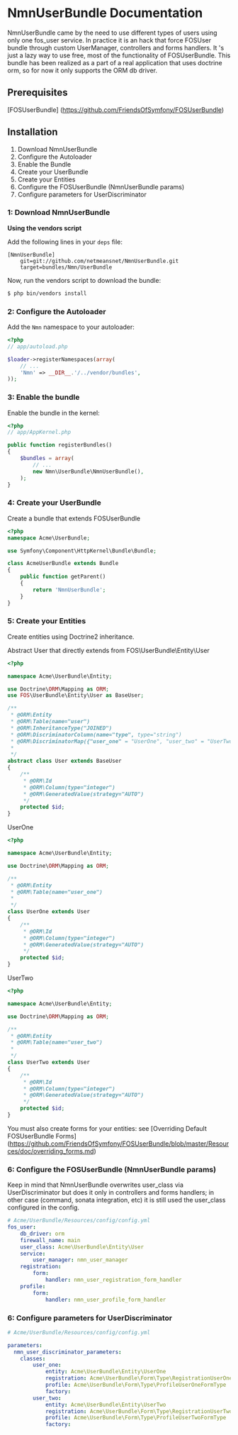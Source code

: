 NmnUserBundle Documentation
==================================

NmnUserBundle came by the need to use different types of users using only one fos_user service. 
In practice it is an hack that force FOSUser bundle through custom UserManager, controllers and forms handlers.
It 's just a lazy way to use free, most of the functionality of FOSUserBundle.
This bundle has been realized as a part of a real application that uses doctrine orm, 
so for now it only supports the ORM db driver.

## Prerequisites

[FOSUserBundle] (https://github.com/FriendsOfSymfony/FOSUserBundle)

## Installation

1. Download NmnUserBundle
2. Configure the Autoloader
3. Enable the Bundle
4. Create your UserBundle
5. Create your Entities
6. Configure the FOSUserBundle (NmnUserBundle params)
7. Configure parameters for UserDiscriminator

### 1: Download NmnUserBundle

**Using the vendors script**

Add the following lines in your `deps` file:

```
[NmnUserBundle]
    git=git://github.com/netmeansnet/NmnUserBundle.git
    target=bundles/Nmn/UserBundle
```

Now, run the vendors script to download the bundle:

``` bash
$ php bin/vendors install
```

### 2: Configure the Autoloader

Add the `Nmn` namespace to your autoloader:

``` php
<?php
// app/autoload.php

$loader->registerNamespaces(array(
    // ...
    'Nmn' => __DIR__.'/../vendor/bundles',
));
```

### 3: Enable the bundle

Enable the bundle in the kernel:

``` php
<?php
// app/AppKernel.php

public function registerBundles()
{
    $bundles = array(
        // ...
        new Nmn\UserBundle\NmnUserBundle(),
    );
}
```

### 4: Create your UserBundle

Create a bundle that extends FOSUserBundle

``` php
<?php
namespace Acme\UserBundle;

use Symfony\Component\HttpKernel\Bundle\Bundle;

class AcmeUserBundle extends Bundle
{
    public function getParent()
    {
        return 'NmnUserBundle';
    }
}
```

### 5: Create your Entities

Create entities using Doctrine2 inheritance.

Abstract User that directly extends from FOS\UserBundle\Entity\User
``` php
<?php

namespace Acme\UserBundle\Entity;

use Doctrine\ORM\Mapping as ORM;
use FOS\UserBundle\Entity\User as BaseUser;

/**
 * @ORM\Entity
 * @ORM\Table(name="user")
 * @ORM\InheritanceType("JOINED")
 * @ORM\DiscriminatorColumn(name="type", type="string")
 * @ORM\DiscriminatorMap({"user_one" = "UserOne", "user_two" = "UserTwo"})
 * 
 */
abstract class User extends BaseUser
{
    /**
     * @ORM\Id
     * @ORM\Column(type="integer")
     * @ORM\GeneratedValue(strategy="AUTO")
     */
    protected $id;
}
```

UserOne
``` php
<?php

namespace Acme\UserBundle\Entity;

use Doctrine\ORM\Mapping as ORM;

/**
 * @ORM\Entity
 * @ORM\Table(name="user_one")
 * 
 */
class UserOne extends User
{
    /**
     * @ORM\Id
     * @ORM\Column(type="integer")
     * @ORM\GeneratedValue(strategy="AUTO")
     */
    protected $id;
}
```

UserTwo
``` php
<?php

namespace Acme\UserBundle\Entity;

use Doctrine\ORM\Mapping as ORM;

/**
 * @ORM\Entity
 * @ORM\Table(name="user_two")
 * 
 */
class UserTwo extends User
{
    /**
     * @ORM\Id
     * @ORM\Column(type="integer")
     * @ORM\GeneratedValue(strategy="AUTO")
     */
    protected $id;
}
```

You must also create forms for your entities: 
see [Overriding Default FOSUserBundle Forms] (https://github.com/FriendsOfSymfony/FOSUserBundle/blob/master/Resources/doc/overriding_forms.md)

### 6: Configure the FOSUserBundle (NmnUserBundle params)

Keep in mind that NmnUserBundle overwrites user_class via UserDiscriminator
but does it only in controllers and forms handlers; in other case (command, sonata integration, etc)
it is still used the user_class configured in the config.

``` yaml
# Acme/UserBundle/Resources/config/config.yml
fos_user:
    db_driver: orm
    firewall_name: main
    user_class: Acme\UserBundle\Entity\User
    service:
        user_manager: nmn_user_manager
    registration:
        form:
            handler: nmn_user_registration_form_handler
    profile:
        form:
            handler: nmn_user_profile_form_handler
```
    
### 6: Configure parameters for UserDiscriminator
    
``` yaml
# Acme/UserBundle/Resources/config/config.yml

parameters:    
  nmn_user_discriminator_parameters:
    classes:
        user_one:
            entity: Acme\UserBundle\Entity\UserOne
            registration: Acme\UserBundle\Form\Type\RegistrationUserOneFormType
            profile: Acme\UserBundle\Form\Type\ProfileUserOneFormType
            factory: 
        user_two:
            entity: Acme\UserBundle\Entity\UserTwo
            registration: Acme\UserBundle\Form\Type\RegistrationUserTwoFormType
            profile: Acme\UserBundle\Form\Type\ProfileUserTwoFormType
            factory: 
```